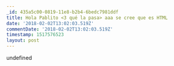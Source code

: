 ```yaml
---
_id: 435a5c00-0819-11e8-b2b4-6bedc7981ddf
title: Hola Pablito <3 qué la pasa> aaa se cree que es HTML
date: '2018-02-02T13:02:03.519Z'
commentDate: '2018-02-02T13:02:03.519Z'
timestamp: 1517576523
layout: post
---
```

undefined
